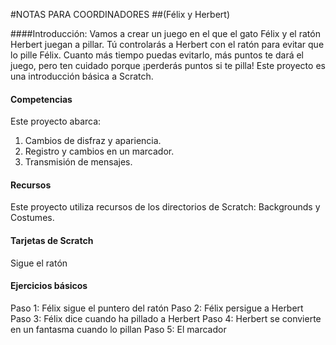 #NOTAS PARA COORDINADORES
##(Félix y Herbert)####Introducción:Vamos a crear un juego en el que el gato Félix y el ratón Herbert juegan a pillar. Tú controlarás a Herbert con el ratón para evitar que lo pille Félix. Cuanto más tiempo puedas evitarlo, más puntos te dará el juego, pero ten cuidado porque ¡perderás puntos si te pilla! Este proyecto es una introducción básica a Scratch.#### Competencias
Este proyecto abarca:

1. Cambios de disfraz y apariencia.
2. Registro y cambios en un marcador.
3. Transmisión de mensajes.
#### RecursosEste proyecto utiliza recursos de los directorios de Scratch: Backgrounds y Costumes.#### Tarjetas de ScratchSigue el ratón#### Ejercicios básicosPaso 1: Félix sigue el puntero del ratónPaso 2: Félix persigue a HerbertPaso 3: Félix dice cuando ha pillado a HerbertPaso 4: Herbert se convierte en un fantasma cuando lo pillan
Paso 5: El marcador